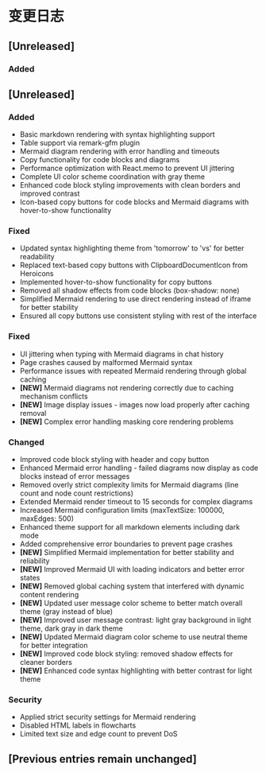 # 变更日志

## [Unreleased]

### Added

## [Unreleased]

### Added
- Basic markdown rendering with syntax highlighting support
- Table support via remark-gfm plugin  
- Mermaid diagram rendering with error handling and timeouts
- Copy functionality for code blocks and diagrams
- Performance optimization with React.memo to prevent UI jittering
- Complete UI color scheme coordination with gray theme
- Enhanced code block styling improvements with clean borders and improved contrast
- Icon-based copy buttons for code blocks and Mermaid diagrams with hover-to-show functionality

### Fixed
- Updated syntax highlighting theme from 'tomorrow' to 'vs' for better readability
- Replaced text-based copy buttons with ClipboardDocumentIcon from Heroicons
- Implemented hover-to-show functionality for copy buttons
- Removed all shadow effects from code blocks (box-shadow: none)
- Simplified Mermaid rendering to use direct rendering instead of iframe for better stability
- Ensured all copy buttons use consistent styling with rest of the interface

### Fixed

- UI jittering when typing with Mermaid diagrams in chat history  
- Page crashes caused by malformed Mermaid syntax
- Performance issues with repeated Mermaid rendering through global caching
- **[NEW]** Mermaid diagrams not rendering correctly due to caching mechanism conflicts
- **[NEW]** Image display issues - images now load properly after caching removal
- **[NEW]** Complex error handling masking core rendering problems

### Changed

- Improved code block styling with header and copy button
- Enhanced Mermaid error handling - failed diagrams now display as code blocks instead of error messages
- Removed overly strict complexity limits for Mermaid diagrams (line count and node count restrictions)
- Extended Mermaid render timeout to 15 seconds for complex diagrams
- Increased Mermaid configuration limits (maxTextSize: 100000, maxEdges: 500)
- Enhanced theme support for all markdown elements including dark mode
- Added comprehensive error boundaries to prevent page crashes
- **[NEW]** Simplified Mermaid implementation for better stability and reliability
- **[NEW]** Improved Mermaid UI with loading indicators and better error states
- **[NEW]** Removed global caching system that interfered with dynamic content rendering
- **[NEW]** Updated user message color scheme to better match overall theme (gray instead of blue)
- **[NEW]** Improved user message contrast: light gray background in light theme, dark gray in dark theme
- **[NEW]** Updated Mermaid diagram color scheme to use neutral theme for better integration
- **[NEW]** Improved code block styling: removed shadow effects for cleaner borders
- **[NEW]** Enhanced code syntax highlighting with better contrast for light theme

### Security

- Applied strict security settings for Mermaid rendering
- Disabled HTML labels in flowcharts
- Limited text size and edge count to prevent DoS

## [Previous entries remain unchanged]
